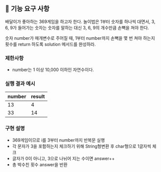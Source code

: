 ## 🚀 기능 요구 사항

배달이가 좋아하는 369게임을 하고자 한다. 놀이법은 1부터 숫자를 하나씩 대면서, 3, 6, 9가 들어가는 숫자는 숫자를 말하는 대신 3, 6, 9의 개수만큼 손뼉을 쳐야 한다.

숫자 number가 매개변수로 주어질 때, 1부터 number까지 손뼉을 몇 번 쳐야 하는지 횟수를 return 하도록 solution 메서드를 완성하라.

### 제한사항

- number는 1 이상 10,000 이하인 자연수이다.

### 실행 결과 예시

| number | result |
| --- | --- |
| 13 | 4 |
| 33 | 14 |

### 구현 설명
 - 369게임이므로 i를 3부터 number까지 반복문 실행
 - 각 문자가 3을 포함하는지 체크하기 위해 String형변환 후 char형으로 1글자씩 체크
 - 글자가 0이 아니고, 3으로 나뉘어 지는 수이면 answer++
 - 총 박수친 횟수 answer을 반환